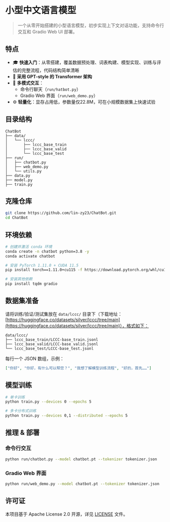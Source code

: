 # 小型中文语言模型

> 一个从零开始搭建的小型语言模型，初步实现上下文对话功能，支持命令行交互和 Gradio Web UI 部署。

## 特点

* 🎓 **快速入门**：从零搭建，覆盖数据预处理、词表构建、模型实现、训练与评估的完整流程，代码结构简单清晰
* 🤖 **采用 GPT-style 的 Transformer 架构**
* 💬 **多模式交互**：
  * 命令行聊天（`run/hatbot.py`）
  * Gradio Web 界面（`run/web_demo.py`）
* ⚙️ **轻量化**：显存占用低，参数量仅22.8M，可在小规模数据集上快速试验

## 目录结构

```
ChatBot
├── data/
│   └── lccc/
│       ├── lccc_base_train
│       ├── lccc_base_valid
│       └── lccc_base_test
├── run/
│   ├── chatbot.py
│   ├── web_demo.py
│   └── utils.py
├── data.py
├── model.py
├── train.py
```

## 克隆仓库

```bash
git clone https://github.com/lin-zy23/ChatBot.git
cd ChatBot
```

## 环境依赖

```bash
# 创建并激活 conda 环境
conda create -n chatbot python=3.8 -y
conda activate chatbot

# 安装 PyTorch 1.11.0 + CUDA 11.5
pip install torch==1.11.0+cu115 -f https://download.pytorch.org/whl/cu115/torch_stable.html

# 安装其他依赖
pip install tqdm gradio
```

## 数据集准备

请将训练/验证/测试集放在 `data/lccc/` 目录下（下载地址：[https://huggingface.co/datasets/silver/lccc/tree/main](https://huggingface.co/datasets/silver/lccc/tree/main)），格式如下：

```
data/lccc/
├── lccc_base_train/LCCC-base_train.jsonl
├── lccc_base_valid/LCCC-base_valid.jsonl
└── lccc_base_test/LCCC-base_test.jsonl
```

每行一个 JSON 数组，示例：

```json
["你好", "你好，有什么可以帮您？", "我想了解模型训练流程", "好的，首先……"]
```

## 模型训练

```bash
# 单卡训练
python train.py --devices 0 --epochs 5

# 多卡分布式训练
python train.py --devices 0,1 --distributed --epochs 5
```

## 推理 & 部署

### 命令行交互

```bash
python run/chatbot.py --model chatbot.pt --tokenizer tokenizer.json
```

### Gradio Web 界面

```bash
python run/web_demo.py --model chatbot.pt --tokenizer tokenizer.json
```

## 许可证

本项目基于 Apache License 2.0 开源，详见 [LICENSE](LICENSE) 文件。
